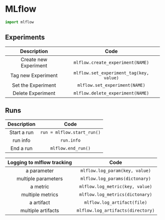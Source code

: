 # MLflow

```python
import mlflow
```

## Experiments

| Description | Code |
|:-:|:-:|
| Create new Experiment | `mlflow.create_experiment(NAME)` |
| Tag new Experiment | `mlflow.set_experiment_tag(key, value)` |
| Set the Experiment | `mlflow.set_experiment(NAME)` |
| Delete Experiment | `mlflow.delete_experiment(NAME)` |


## Runs

| Description | Code |
|:-:|:-:|
| Start a run | `run = mlflow.start_run()` |
| run info | `run.info` |
| End a run | `mlflow.end_run()` |

| Logging to mlflow tracking | Code |
|:-:|:-:|
| a parameter | `mlflow.log_param(key, value)` |
| multiple parameters | `mlflow.log_params(dictonary)` |
| a metric | `mlflow.log_metric(key, value)` |
| multiple metrics | `mlflow.log_metrics(dictonary)` |
| a artifact | `mlflow.log_artifact(file)` |
| multiple artifacts | `mlflow.log_artifacts(directory)` |